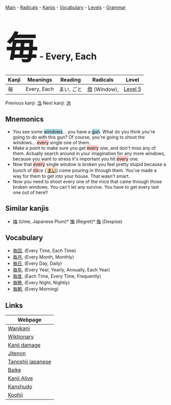 <style> bigfont {font-size: 100px}</style>
[Main](../index.md) -
[Radicals](../radicals.md) -
[Kanjis](../kanjis.md) -
[Vocabulary](../vocabulary.md) -
[Levels](../levels.md) -
[Grammar](../grammar.md)
# <bigfont> 毎</bigfont> - Every, Each 

| Kanji | Meanings | Reading | Radicals | Level |
| --- | --- | --- | --- | --- |
| 毎 | Every, Each | まい, ごと | [毋](../radicals/毋.md) (Window),  | [Level 5](../levels/wk_level5.md) |

Previous kanji: [当](当.md) Next kanji: [池](池.md) 

## Mnemonics
 * You see some <span style="background-color:#ADD8E6"> windows</span>... you have a <span style="background-color:#ADD8E6"> gun</span>. What do you think you're going to do with this gun? Of course, you're going to shoot the windows... <span style="background-color:#ffcccb"> every</span> single one of them.
* Make a point to make sure you get <span style="background-color:#ffcccb"> every</span> one, and don't miss any of them. Actually search around in your imagination for any more windows, because you want to stress it's important you hit <span style="background-color:#ffcccb"> every</span> one.
* Now that <span style="background-color:#ffcccb"> every</span> single window is broken you feel pretty stupid because a bunch of <span style="background-color:#ffcccb"> mi</span>ce (<span style="background-color:#fed8b1"> [まい](https://jisho.org/search/まい)</span>) come pouring in through them. You've made a way for them to get into your house. That wasn't smart.
* Now you need to shoot every one of the mice that came through those broken windows. You can't let any survive. You have to get every last one out of here!!


## Similar kanjis
 * [梅](梅.md) (Ume, Japanese Plum)* [悔](悔.md) (Regret)* [侮](侮.md) (Despise)


## Vocabulary
 * [毎回](../vocabulary/毎.md), (Every Time, Each Time)
* [毎月](../vocabulary/毎.md), (Every Month, Monthly)
* [毎日](../vocabulary/毎.md), (Every Day, Daily)
* [毎年](../vocabulary/毎.md), (Every Year, Yearly, Annually, Each Year)
* [毎度](../vocabulary/毎.md), (Each Time, Every Time, Frequently)
* [毎晩](../vocabulary/毎.md), (Every Night, Nightly)
* [毎朝](../vocabulary/毎.md), (Every Morning)



## Links 

| Webpage |
| --- |
| [Wanikani          ](https://www.wanikani.com/kanji/毎) |
| [Wiktionary        ](https://en.wiktionary.org/wiki/毎) |
| [Kanji damage      ](http://www.kanjidamage.com/kanji/search?utf8=✓&q=毎) |
| [Jitenon           ](https://jitenon.com/kanji/毎) |
| [Tanoshii japanese ](https://www.tanoshiijapanese.com/dictionary/kanji.cfm?k=毎) |
| [Baike             ](https://baike.baidu.com/item/毎) |
| [Kanji Alive       ](https://app.kanjialive.com/毎) |
| [Kanshudo          ](https://www.kanshudo.com/searchmn?q=毎) |
| [Koohii            ](https://kanji.koohii.com/study/kanji/毎) |
